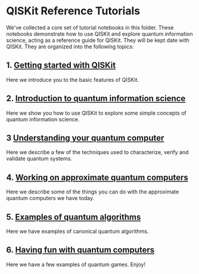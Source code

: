 # QISKit Reference Tutorials

We've collected a core set of tutorial notebooks in this folder. These notebooks demonstrate how to use QISKit and explore quantum information science, acting as a reference guide for QISKit. They will be kept date with QISKit. They are organized into the following topics:

## 1. [Getting started with QISKit](tools)
Here we introduce you to the basic features of QISKit.
        
## 2. [Introduction to quantum information science](qis)
Here we show you how to use QISKit to explore some simple concepts of quantum information science. 
    
## 3 [Understanding your quantum computer](qcvv)
Here we describe a few of the techniques used to characterize, verify and validate quantum systems. 

## 4. [Working on approximate quantum computers](approximate)
Here we describe some of the things you can do with the approximate quantum computers we have today.

## 5. [Examples of quantum algorithms](algorithms)
Here we have examples of canonical quantum algorithms. 

## 6. [Having fun with quantum computers](games)
Here we have a few examples of quantum games. Enjoy!
